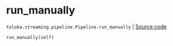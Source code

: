 # run_manually
`toloka.streaming.pipeline.Pipeline.run_manually` | [Source code](https://github.com/Toloka/toloka-kit/blob/v1.1.2/src/streaming/pipeline.py#L282)

```python
run_manually(self)
```

